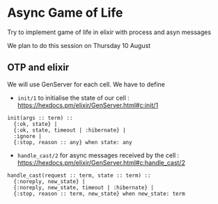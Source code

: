 # Async Game of Life

Try to implement game of life in elixir with process and asyn messages

We plan to do this session on Thursday 10 August

## OTP and elixir

We will use GenServer for each cell. We have to define

* `init/1` to initialise the state of our cell : https://hexdocs.pm/elixir/GenServer.html#c:init/1
```
init(args :: term) ::
  {:ok, state} |
  {:ok, state, timeout | :hibernate} |
  :ignore |
  {:stop, reason :: any} when state: any
```
* `handle_cast/2` for async messages received by the cell : https://hexdocs.pm/elixir/GenServer.html#c:handle_cast/2
```
handle_cast(request :: term, state :: term) ::
  {:noreply, new_state} |
  {:noreply, new_state, timeout | :hibernate} |
  {:stop, reason :: term, new_state} when new_state: term
```
